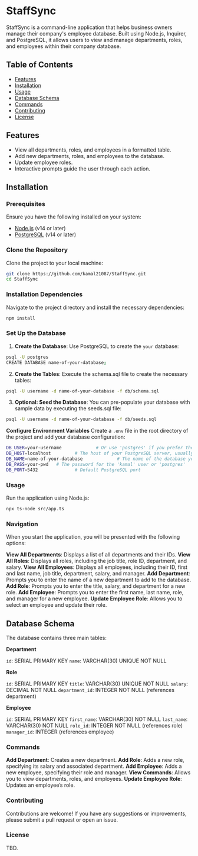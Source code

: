 # **StaffSync**

StaffSync is a command-line application that helps business owners manage their company's employee database. Built using Node.js, Inquirer, and PostgreSQL, it allows users to view and manage departments, roles, and employees within their company database.

## **Table of Contents**

- [Features](#features)
- [Installation](#installation)
- [Usage](#usage)
- [Database Schema](#database-schema)
- [Commands](#commands)
- [Contributing](#contributing)
- [License](#license)

## **Features**

- View all departments, roles, and employees in a formatted table.
- Add new departments, roles, and employees to the database.
- Update employee roles.
- Interactive prompts guide the user through each action.

## **Installation**

### **Prerequisites**

Ensure you have the following installed on your system:

- [Node.js](https://nodejs.org/) (v14 or later)
- [PostgreSQL](https://www.postgresql.org/) (v14 or later)

### **Clone the Repository**

Clone the project to your local machine:

```bash
git clone https://github.com/kamal21087/StaffSync.git
cd StaffSync
```

### **Installation Dependencies**
Navigate to the project directory and install the necessary dependencies:
```bash 
npm install
```
### **Set Up the Database**
1. **Create the Database**:
Use PostgreSQL to create the ```your``` database:

```bash
psql -U postgres
CREATE DATABASE name-of-your-database;
```
2. **Create the Tables**:
Execute the schema.sql file to create the necessary tables:

```bash
psql -U username -d name-of-your-database -f db/schema.sql
```
3. **Optional: Seed the Database**:
You can pre-populate your database with sample data by executing the seeds.sql file:

```bash
psql -U username -d name-of-your-database -f db/seeds.sql
```
**Configure Environment Variables**
Create a `.env` file in the root directory of the project and add your database configuration:

```bash
DB_USER=your-username             # Or use 'postgres' if you prefer the superuser
DB_HOST=localhost         # The host of your PostgreSQL server, usually localhost
DB_NAME=name-of-your-database             # The name of the database you created
DB_PASS=your-pwd   # The password for the 'kamal' user or 'postgres'
DB_PORT=5432              # Default PostgreSQL port
```
### **Usage**
Run the application using Node.js:

```bash
npx ts-node src/app.ts
```
### **Navigation**
When you start the application, you will be presented with the following options:

**View All Departments**: Displays a list of all departments and their IDs.
**View All Roles**: Displays all roles, including the job title, role ID, department, and salary.
**View All Employees**: Displays all employees, including their ID, first and last name, job title, department, salary, and manager.
**Add Department**: Prompts you to enter the name of a new department to add to the database.
**Add Role**: Prompts you to enter the title, salary, and department for a new role.
**Add Employee**: Prompts you to enter the first name, last name, role, and manager for a new employee.
**Update Employee Role**: Allows you to select an employee and update their role.

## **Database Schema**
The database contains three main tables:

**Department**

`id`: SERIAL PRIMARY KEY
`name`: VARCHAR(30) UNIQUE NOT NULL

**Role**

`id`: SERIAL PRIMARY KEY
`title`: VARCHAR(30) UNIQUE NOT NULL
`salary`: DECIMAL NOT NULL
`department_id`: INTEGER NOT NULL (references department)

**Employee**

`id`: SERIAL PRIMARY KEY
`first_name`: VARCHAR(30) NOT NULL
`last_name`: VARCHAR(30) NOT NULL
`role_id`: INTEGER NOT NULL (references role)
`manager_id`: INTEGER (references employee)

### **Commands**
**Add Department**: Creates a new department.
**Add Role**: Adds a new role, specifying its salary and associated department.
**Add Employee**: Adds a new employee, specifying their role and manager.
**View Commands**: Allows you to view departments, roles, and employees.
**Update Employee Role**: Updates an employee’s role.

### **Contributing**
Contributions are welcome! If you have any suggestions or improvements, please submit a pull request or open an issue.

### **License**
TBD. 
